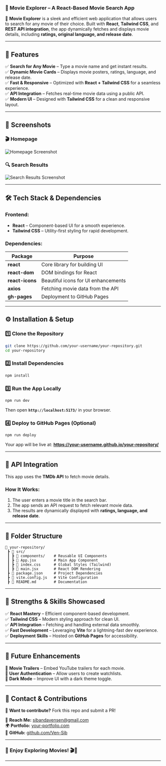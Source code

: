 ### **📌 Movie Explorer – A React-Based Movie Search App**  


🚀 **Movie Explorer** is a sleek and efficient web application that allows users to search for any movie of their choice. Built with **React**, **Tailwind CSS**, and **REST API integration**, the app dynamically fetches and displays movie details, including **ratings, original language, and release date**.  

---

## **🌟 Features**  
✅ **Search for Any Movie** – Type a movie name and get instant results.  
✅ **Dynamic Movie Cards** – Displays movie posters, ratings, language, and release date.  
✅ **Fast & Responsive** – Optimized with **React + Tailwind CSS** for a seamless experience.  
✅ **API Integration** – Fetches real-time movie data using a public API.  
✅ **Modern UI** – Designed with **Tailwind CSS** for a clean and responsive layout.  

---

## **📸 Screenshots**  

### 🎬 **Homepage**  
![Homepage Screenshot](https://via.placeholder.com/600x300?text=Homepage)  

### 🔍 **Search Results**  
![Search Results Screenshot](https://via.placeholder.com/600x300?text=Search+Results)  

---

## **🛠️ Tech Stack & Dependencies**  

### **Frontend:**  
- **React** – Component-based UI for a smooth experience.  
- **Tailwind CSS** – Utility-first styling for rapid development.  

### **Dependencies:**  
| Package         | Purpose |
|----------------|---------|
| **react**      | Core library for building UI |
| **react-dom**  | DOM bindings for React |
| **react-icons** | Beautiful icons for UI enhancements |
| **axios**      | Fetching movie data from the API |
| **gh-pages**   | Deployment to GitHub Pages |

---

## **⚙️ Installation & Setup**  

### **1️⃣ Clone the Repository**  
```sh
git clone https://github.com/your-username/your-repository.git
cd your-repository
```

### **2️⃣ Install Dependencies**  
```sh
npm install
```

### **3️⃣ Run the App Locally**  
```sh
npm run dev
```
Then open **`http://localhost:5173/`** in your browser.  

### **4️⃣ Deploy to GitHub Pages (Optional)**  
```sh
npm run deploy
```
Your app will be live at: **https://your-username.github.io/your-repository/**  

---

## **📡 API Integration**  
This app uses the **TMDb API** to fetch movie details.  

### **How It Works:**  
1. The user enters a movie title in the search bar.  
2. The app sends an API request to fetch relevant movie data.  
3. The results are dynamically displayed with **ratings, language, and release date**.  

---

## **📌 Folder Structure**  
```
📂 your-repository/
 ┣ 📂 src/
 ┃ ┣ 📂 components/    # Reusable UI Components
 ┃ ┣ 📜 App.jsx        # Main App Component
 ┃ ┣ 📜 index.css      # Global Styles (Tailwind)
 ┃ ┣ 📜 main.jsx       # React DOM Rendering
 ┣ 📜 package.json     # Project Dependencies
 ┣ 📜 vite.config.js   # Vite Configuration
 ┣ 📜 README.md        # Documentation
```

---

## **🚀 Strengths & Skills Showcased**  
✅ **React Mastery** – Efficient component-based development.  
✅ **Tailwind CSS** – Modern styling approach for clean UI.  
✅ **API Integration** – Fetching and handling external data smoothly.  
✅ **Fast Development** – Leveraging **Vite** for a lightning-fast dev experience.  
✅ **Deployment Skills** – Hosted on **GitHub Pages** for accessibility.  

---

## **🎯 Future Enhancements**  
🔹 **Movie Trailers** – Embed YouTube trailers for each movie.  
🔹 **User Authentication** – Allow users to create watchlists.  
🔹 **Dark Mode** – Improve UI with a dark theme toggle.  

---

## **📩 Contact & Contributions**  
🙌 **Want to contribute?** Fork this repo and submit a PR!  

📧 **Reach Me:** [sibandavensen@gmail.com](mailto:sibandavensen@gmail.com)  
🌍 **Portfolio:** [your-portfolio.com](https://your-portfolio.com)  
🐙 **GitHub:** [github.com/Ven-Sib](https://github.com/Ven-Sib)  

---

### 🚀 **Enjoy Exploring Movies!** 🎬🍿  

---

